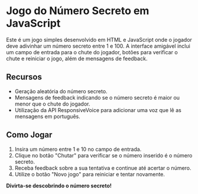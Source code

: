 # Jogo do Número Secreto em JavaScript

Este é um jogo simples desenvolvido em HTML e JavaScript onde o jogador deve adivinhar um número secreto entre 1 e 100. A interface amigável inclui um campo de entrada para o chute do jogador, botões para verificar o chute e reiniciar o jogo, além de mensagens de feedback.

## Recursos

- Geração aleatória do número secreto.
- Mensagens de feedback indicando se o número secreto é maior ou menor que o chute do jogador.
- Utilização da API ResponsiveVoice para adicionar uma voz que lê as mensagens em português.

## Como Jogar

1. Insira um número entre 1 e 10 no campo de entrada.
2. Clique no botão "Chutar" para verificar se o número inserido é o número secreto.
3. Receba feedback sobre a sua tentativa e continue até acertar o número.
4. Utilize o botão "Novo jogo" para reiniciar e tentar novamente.

**Divirta-se descobrindo o número secreto!**
